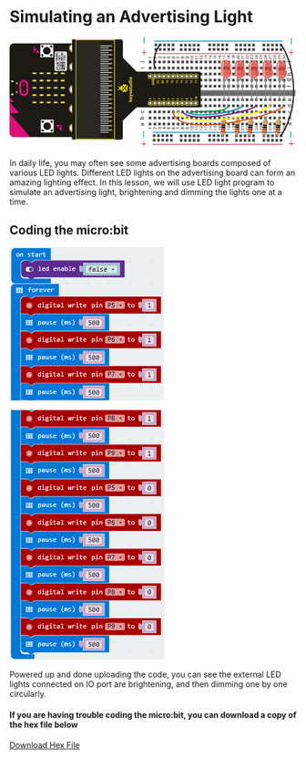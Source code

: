 # Simulating an Advertising Light

![alt text](simulating-advertising-light.png "Simulating an Advertising Light")

In daily life, you may often see some advertising boards composed of various LED lights. Different LED lights on the advertising board can form an amazing lighting effect. In this lesson, we will use LED light program to simulate an advertising light, brightening and dimming the lights one at a time.

## Coding the micro:bit
![alt text](simulating-advertising-light-code-1.png "Simulating An Advertising Light - Code Block")


![alt text](simulating-advertising-light-code-2.png "Simulating An Advertising Light - Code Block")

Powered up and done uploading the code, you can see the external LED lights connected on IO port are brightening, and then dimming one by one circularly.

#### If you are having trouble coding the micro:bit, you can download a copy of the hex file below
[Download Hex File](https://github.com/Jaycar-Electronics/micro-bit-Starter-Kit/blob/master/Project%202%20-%20Blinking%20an%20LED/Blinking-LED.zip?raw=true)
